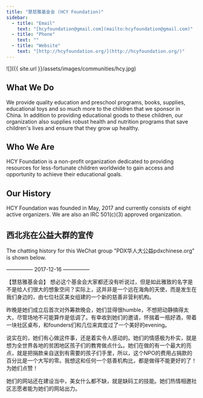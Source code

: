 ```yaml
---
title: "慧慈雅基金会 (HCY Foundation)"
sidebar:
  - title: "Email"
    text: "[hcyfoundation@gmail.com](mailto:hcyfoundation@gmail.com)"
  - title: "Phone"
    text: ""
  - title: "Website"
    text: "[http://hcyfoundation.org/](http://hcyfoundation.org/)"
---
```


![]({{ site.url }}/assets/images/communities/hcy.jpg)

## What We Do

We provide quality education and preschool
programs, books, supplies, educational toys
and so much more to the children that we sponsor in China. In addition to providing educational goods to these children, our organization also supplies robust health and nutrition programs that save children's lives and ensure that they grow up healthy.

## Who We Are

HCY Foundation is a non-profit organization dedicated to providing resources for less-fortunate children worldwide to gain access and opportunity to achieve their educational goals.

## Our History

HCY Foundation was founded in May, 2017 and currently consists of eight active organizers. We are also an IRC 501(c)(3) approved organization.

## 西北兆在公益大群的宣传

The chatting history for this WeChat group "PDX华人大公益pdxchinese.org" is shown below.

—————  2017-12-16  —————

【慧慈雅基金会】 想必这个基金会大家都还没有听说过，但是如此雅致的名字是不是给人们很大的想象空间？实际上，这并非是一个远在海角的天使，而是发生在我们身边的，由七位社区美女组建的一个新的慈善非营利机构。

昨晚是她们成立后首次对外筹款晚会，她们显得很humble，不想把动静搞得太大，尽管场地不可能算作是低调了。有幸收到她们的邀请，怀揣着一瓶好酒，带着一块社区桌布，和founders们和几位来宾度过了一个美好的evening。

说实在的，她们有心做这件事，还是着实令人感动的。她们的情感极为朴实，就是想为全世界各地的贫困地区孩子们的教育做点什么。她们在做的有一个最大的亮点，就是把捐款亲自送到有需要的孩子们手里，所以，这个NPO的费用占捐款的百分比是一个大写的零。我想这和任何一个慈善机构比，都是做得不能更好的了！为她们点赞！

她们的网站还在建设当中，美女什么都不缺，就是缺码工的技能。她们热情相邀社区志愿者能为她们的网站出力。
